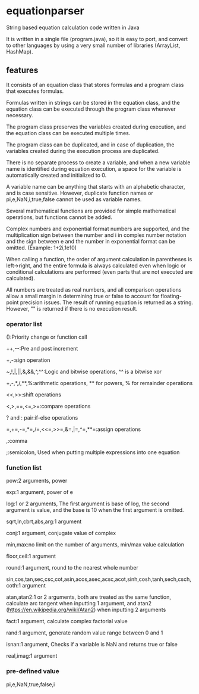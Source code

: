 # equationparser
String based equation calculation code written in Java

It is written in a single file (program.java), so it is easy to port, and convert to other languages by using a very small number of libraries (ArrayList, HashMap).

## features
It consists of an equation class that stores formulas and a program class that executes formulas.

Formulas written in strings can be stored in the equation class, and the equation class can be executed through the program class whenever necessary.

The program class preserves the variables created during execution, and the equation class can be executed multiple times.

The program class can be duplicated, and in case of duplication, the variables created during the execution process are duplicated.

There is no separate process to create a variable, and when a new variable name is identified during equation execution, a space for the variable is automatically created and initialized to 0.

A variable name can be anything that starts with an alphabetic character, and is case sensitive. However, duplicate function names or pi,e,NaN,i,true,false cannot be used as variable names.

Several mathematical functions are provided for simple mathematical operations, but functions cannot be added.

Complex numbers and exponential format numbers are supported, and the multiplication sign between the number and i in complex number notation and the sign between e and the number in exponential format can be omitted. (Example: 1+2i,1e10)

When calling a function, the order of argument calculation in parentheses is left->right, and the entire formula is always calculated even when logic or conditional calculations are performed (even parts that are not executed are calculated).

All numbers are treated as real numbers, and all comparison operations allow a small margin in determining true or false to account for floating-point precision issues.
The result of running equation is returned as a string. However, "" is returned if there is no execution result.


### operator list
():Priority change or function call

++,--:Pre and post increment

+,-:sign operation

~,!,|,||,&,&&,^,^^:Logic and bitwise operations, ^^ is a bitwise xor

+,-,*,/,**,%:arithmetic operations, ** for powers, % for remainder operations

<<,>>:shift operations

<,>,==,<=,>=:compare operations

? and : pair:if-else operations

=,+=,-=,*=,/=,<<=,>>=,&=,|=,^=,**=:assign operations

,:comma

;:semicolon, Used when putting multiple expressions into one equation

### function list

pow:2 arguments, power

exp:1 argument, power of e

log:1 or 2 arguments, The first argument is base of log, the second argument is value, and the base is 10 when the first argument is omitted.

sqrt,ln,cbrt,abs,arg:1 argument

conj:1 argument, conjugate value of complex

min,max:no limit on the number of arguments, min/max value calculation

floor,ceil:1 argument

round:1 argument, round to the nearest whole number

sin,cos,tan,sec,csc,cot,asin,acos,asec,acsc,acot,sinh,cosh,tanh,sech,csch,coth:1 argument

atan,atan2:1 or 2 arguments, both are treated as the same function, calculate arc tangent when inputting 1 argument, and atan2 (https://en.wikipedia.org/wiki/Atan2) when inputting 2 arguments

fact:1 argument, calculate complex factorial value

rand:1 argument, generate random value range between 0 and 1

isnan:1 argument, Checks if a variable is NaN and returns true or false

real,imag:1 argument

### pre-defined value

pi,e,NaN,true,false,i
